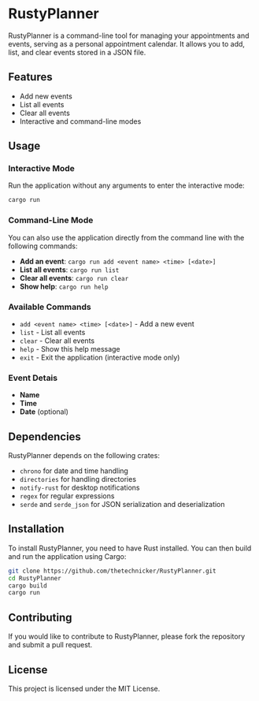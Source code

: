 # RustyPlanner

RustyPlanner is a command-line tool for managing your appointments and events, serving as a personal appointment calendar. It allows you to add, list, and clear events stored in a JSON file.

## Features

- Add new events
- List all events
- Clear all events
- Interactive and command-line modes

## Usage

### Interactive Mode

Run the application without any arguments to enter the interactive mode:

```sh
cargo run
```

### Command-Line Mode

You can also use the application directly from the command line with the following commands:

- **Add an event**: `cargo run add <event name> <time> [<date>]`
- **List all events**: `cargo run list`
- **Clear all events**: `cargo run clear`
- **Show help**: `cargo run help`

### Available Commands

- `add <event name> <time> [<date>]` - Add a new event
- `list` - List all events
- `clear` - Clear all events
- `help` - Show this help message
- `exit` - Exit the application (interactive mode only)

### Event Detais

- **Name**
- **Time**
- **Date** (optional)

## Dependencies

RustyPlanner depends on the following crates:

- `chrono` for date and time handling
- `directories` for handling directories
- `notify-rust` for desktop notifications
- `regex` for regular expressions
- `serde` and `serde_json` for JSON serialization and deserialization

## Installation

To install RustyPlanner, you need to have Rust installed. You can then build and run the application using Cargo:

```sh
git clone https://github.com/thetechnicker/RustyPlanner.git
cd RustyPlanner
cargo build
cargo run
```

## Contributing

If you would like to contribute to RustyPlanner, please fork the repository and submit a pull request.

## License

This project is licensed under the MIT License.
